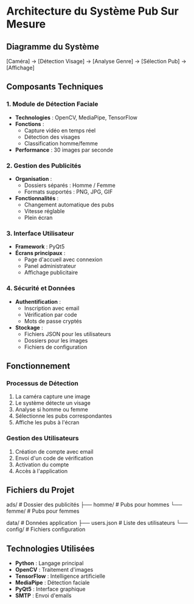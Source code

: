 # Architecture du Système Pub Sur Mesure

## Diagramme du Système
[Caméra] → [Détection Visage] → [Analyse Genre] → [Sélection Pub] → [Affichage]

## Composants Techniques

### 1. Module de Détection Faciale
- **Technologies** : OpenCV, MediaPipe, TensorFlow
- **Fonctions** :
  - Capture vidéo en temps réel
  - Détection des visages
  - Classification homme/femme
- **Performance** : 30 images par seconde

### 2. Gestion des Publicités
- **Organisation** :
  - Dossiers séparés : Homme / Femme
  - Formats supportés : PNG, JPG, GIF
- **Fonctionnalités** :
  - Changement automatique des pubs
  - Vitesse réglable
  - Plein écran

### 3. Interface Utilisateur
- **Framework** : PyQt5
- **Écrans principaux** :
  - Page d'accueil avec connexion
  - Panel administrateur
  - Affichage publicitaire

### 4. Sécurité et Données
- **Authentification** :
  - Inscription avec email
  - Vérification par code
  - Mots de passe cryptés
- **Stockage** :
  - Fichiers JSON pour les utilisateurs
  - Dossiers pour les images
  - Fichiers de configuration

## Fonctionnement

### Processus de Détection
1. La caméra capture une image
2. Le système détecte un visage
3. Analyse si homme ou femme
4. Sélectionne les pubs correspondantes
5. Affiche les pubs à l'écran

### Gestion des Utilisateurs
1. Création de compte avec email
2. Envoi d'un code de vérification
3. Activation du compte
4. Accès à l'application

## Fichiers du Projet
ads/ # Dossier des publicités
├── homme/ # Pubs pour hommes
└── femme/ # Pubs pour femmes

data/ # Données application
├── users.json # Liste des utilisateurs
└── config/ # Fichiers configuration


## Technologies Utilisées

- **Python** : Langage principal
- **OpenCV** : Traitement d'images
- **TensorFlow** : Intelligence artificielle
- **MediaPipe** : Détection faciale
- **PyQt5** : Interface graphique
- **SMTP** : Envoi d'emails